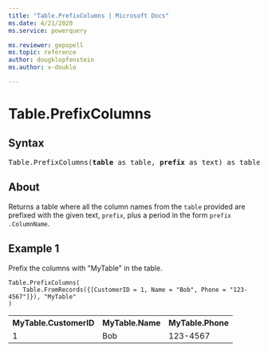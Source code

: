 ```yaml
---
title: "Table.PrefixColumns | Microsoft Docs"
ms.date: 4/21/2020
ms.service: powerquery

ms.reviewer: gepopell
ms.topic: reference
author: dougklopfenstein
ms.author: v-douklo

---
```

# Table.PrefixColumns

## Syntax

<pre>
Table.PrefixColumns(<b>table</b> as table, <b>prefix</b> as text) as table 
</pre>
  
## About  
Returns a table where all the column names from the `table` provided are prefixed with the given text, `prefix`, plus a period in the form `prefix` `.ColumnName`.

## Example 1
Prefix the columns with "MyTable" in the table.

```powerquery-m
Table.PrefixColumns(
    Table.FromRecords({[CustomerID = 1, Name = "Bob", Phone = "123-4567"]}), "MyTable"
)
```

<table> <tr> <th>MyTable.CustomerID</th> <th>MyTable.Name</th> <th>MyTable.Phone</th> </tr> <tr> <td>1</td> <td>Bob</td> <td>123-4567</td> </tr> </table>
